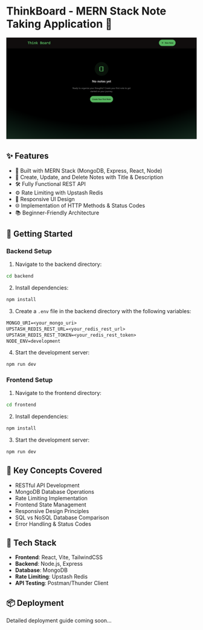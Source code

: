 # ThinkBoard - MERN Stack Note Taking Application 📝

![ThinkBoard Preview](https://github.com/Agrim-Kaushik/Notes-Saving-App/blob/576cf3b2295524fb4ea550bb9b60f916c4db5398/Preview.png)

## ✨ Features

- 🧱 Built with MERN Stack (MongoDB, Express, React, Node)
- 📝 Create, Update, and Delete Notes with Title & Description
- 🛠️ Fully Functional REST API
- ⚙️ Rate Limiting with Upstash Redis
- 🚀 Responsive UI Design
- 🌐 Implementation of HTTP Methods & Status Codes
- 📚 Beginner-Friendly Architecture

## 🚀 Getting Started

### Backend Setup

1. Navigate to the backend directory:
```bash
cd backend
```

2. Install dependencies:
```bash
npm install
```

3. Create a `.env` file in the backend directory with the following variables:
```env
MONGO_URI=<your_mongo_uri>
UPSTASH_REDIS_REST_URL=<your_redis_rest_url>
UPSTASH_REDIS_REST_TOKEN=<your_redis_rest_token>
NODE_ENV=development
```

4. Start the development server:
```bash
npm run dev
```

### Frontend Setup

1. Navigate to the frontend directory:
```bash
cd frontend
```

2. Install dependencies:
```bash
npm install
```

3. Start the development server:
```bash
npm run dev
```

## 🌟 Key Concepts Covered

- RESTful API Development
- MongoDB Database Operations
- Rate Limiting Implementation
- Frontend State Management
- Responsive Design Principles
- SQL vs NoSQL Database Comparison
- Error Handling & Status Codes

## 🔧 Tech Stack

- **Frontend**: React, Vite, TailwindCSS
- **Backend**: Node.js, Express
- **Database**: MongoDB
- **Rate Limiting**: Upstash Redis
- **API Testing**: Postman/Thunder Client

## 📦 Deployment

Detailed deployment guide coming soon...

